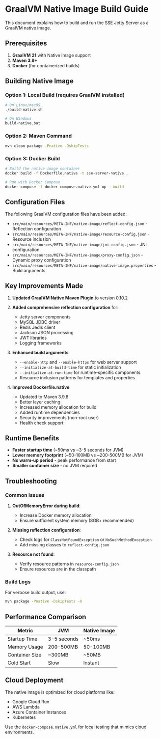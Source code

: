 # GraalVM Native Image Build Guide

This document explains how to build and run the SSE Jetty Server as a GraalVM native image.

## Prerequisites

1. **GraalVM 21** with Native Image support
2. **Maven 3.9+**
3. **Docker** (for containerized builds)

## Building Native Image

### Option 1: Local Build (requires GraalVM installed)

```bash
# On Linux/macOS
./build-native.sh

# On Windows
build-native.bat
```

### Option 2: Maven Command

```bash
mvn clean package -Pnative -DskipTests
```

### Option 3: Docker Build

```bash
# Build the native image container
docker build -f Dockerfile.native -t sse-server-native .

# Run with Docker Compose
docker-compose -f docker-compose.native.yml up --build
```

## Configuration Files

The following GraalVM configuration files have been added:

- `src/main/resources/META-INF/native-image/reflect-config.json` - Reflection configuration
- `src/main/resources/META-INF/native-image/resource-config.json` - Resource inclusion
- `src/main/resources/META-INF/native-image/jni-config.json` - JNI configuration
- `src/main/resources/META-INF/native-image/proxy-config.json` - Dynamic proxy configuration
- `src/main/resources/META-INF/native-image/native-image.properties` - Build arguments

## Key Improvements Made

1. **Updated GraalVM Native Maven Plugin** to version 0.10.2
2. **Added comprehensive reflection configuration** for:
    - Jetty server components
    - MySQL JDBC driver
    - Redis Jedis client
    - Jackson JSON processing
    - JWT libraries
    - Logging frameworks

3. **Enhanced build arguments**:
    - `--enable-http` and `--enable-https` for web server support
    - `--initialize-at-build-time` for static initialization
    - `--initialize-at-run-time` for runtime-specific components
    - Resource inclusion patterns for templates and properties

4. **Improved Dockerfile.native**:
    - Updated to Maven 3.9.8
    - Better layer caching
    - Increased memory allocation for build
    - Added runtime dependencies
    - Security improvements (non-root user)
    - Health check support

## Runtime Benefits

- **Faster startup time** (~50ms vs ~3-5 seconds for JVM)
- **Lower memory footprint** (~50-100MB vs ~200-500MB for JVM)
- **No warm-up period** - peak performance from start
- **Smaller container size** - no JVM required

## Troubleshooting

### Common Issues

1. **OutOfMemoryError during build**:
    - Increase Docker memory allocation
    - Ensure sufficient system memory (8GB+ recommended)

2. **Missing reflection configuration**:
    - Check logs for `ClassNotFoundException` or `NoSuchMethodException`
    - Add missing classes to `reflect-config.json`

3. **Resource not found**:
    - Verify resource patterns in `resource-config.json`
    - Ensure resources are in the classpath

### Build Logs

For verbose build output, use:
```bash
mvn package -Pnative -DskipTests -X
```

## Performance Comparison

| Metric | JVM | Native Image |
|--------|-----|--------------|
| Startup Time | 3-5 seconds | ~50ms |
| Memory Usage | 200-500MB | 50-100MB |
| Container Size | ~300MB | ~50MB |
| Cold Start | Slow | Instant |

## Cloud Deployment

The native image is optimized for cloud platforms like:
- Google Cloud Run
- AWS Lambda
- Azure Container Instances
- Kubernetes

Use the `docker-compose.native.yml` for local testing that mimics cloud environments.
